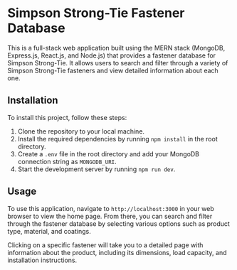 # Simpson Strong-Tie Fastener Database

This is a full-stack web application built using the MERN stack (MongoDB, Express.js, React.js, and Node.js) that provides a fastener database for Simpson Strong-Tie. It allows users to search and filter through a variety of Simpson Strong-Tie fasteners and view detailed information about each one.

## Installation

To install this project, follow these steps:

1. Clone the repository to your local machine.
2. Install the required dependencies by running `npm install` in the root directory.
3. Create a `.env` file in the root directory and add your MongoDB connection string as `MONGODB_URI`.
4. Start the development server by running `npm run dev`.

## Usage

To use this application, navigate to `http://localhost:3000` in your web browser to view the home page. From there, you can search and filter through the fastener database by selecting various options such as product type, material, and coatings.

Clicking on a specific fastener will take you to a detailed page with information about the product, including its dimensions, load capacity, and installation instructions.
